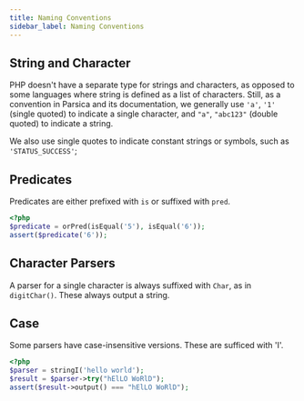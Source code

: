 ```yaml
---
title: Naming Conventions
sidebar_label: Naming Conventions 
---
```



## String and Character

PHP doesn't have a separate type for strings and characters, as opposed to some languages where string is defined as a list of characters. Still, as a convention in Parsica and its documentation, we generally use `'a'`, `'1'` (single quoted) to indicate a single character, and `"a"`, `"abc123"` (double quoted) to indicate a string.

We also use single quotes to indicate constant strings or symbols, such as `'STATUS_SUCCESS'`;


## Predicates

Predicates are either prefixed with `is` or suffixed with `pred`.

```php
<?php
$predicate = orPred(isEqual('5'), isEqual('6'));
assert($predicate('6'));
```

## Character Parsers

A parser for a single character is always suffixed with `Char`, as in `digitChar()`. These always output a string.

## Case

Some parsers have case-insensitive versions. These are sufficed with 'I'.

```php
<?php
$parser = stringI('hello world'); 
$result = $parser->try("hElLO WoRlD"); 
assert($result->output() === "hElLO WoRlD");
```

